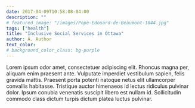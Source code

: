 ```yaml
---
date: 2017-04-09T10:58:08-04:00
description: ""
# featured_image: "/images/Pope-Edouard-de-Beaumont-1844.jpg"
tags: ["health"]
title: "Inclusive Social Services in Ottawa"
author: A. Author
text_color:
# background_color_class: bg-purple
---
```


Lorem ipsum odor amet, consectetuer adipiscing elit. Rhoncus magna per, aliquam enim praesent ante. Vulputate imperdiet vestibulum sapien, felis gravida mattis. Praesent porta potenti natoque netus elit ullamcorper convallis habitasse. Tristique auctor himenaeos id lectus ridiculus pulvinar dolor. Ipsum conubia venenatis suscipit libero est nullam id. Sollicitudin commodo class dictum turpis dictum platea luctus pulvinar.

